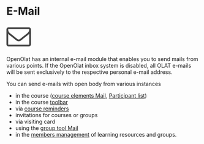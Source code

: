# E-Mail

![mail icon](assets/contact.png)

OpenOlat has an internal e-mail module that enables you to send mails from
various points. If the OpenOlat inbox system is disabled, all OLAT e-mails
will be sent exclusively to the respective personal e-mail address.

You can send e-mails with open body from various instances

  * in the course ([course elements Mail](../learningresources/Course_Elements.md), [Participant list](../learningresources/Course_Elements.md))
  * in the course [toolbar](../learningresources/Using_Additional_Course_Features.md)
  * via [course reminders](../learningresources/Course_Reminders.md)
  * invitations for courses or groups
  * via visiting card
  * using the [group tool Mail](../groups/Group_Administration.md)
  * in the [members management](../learningresources/Members_management.md) of learning resources and groups.

